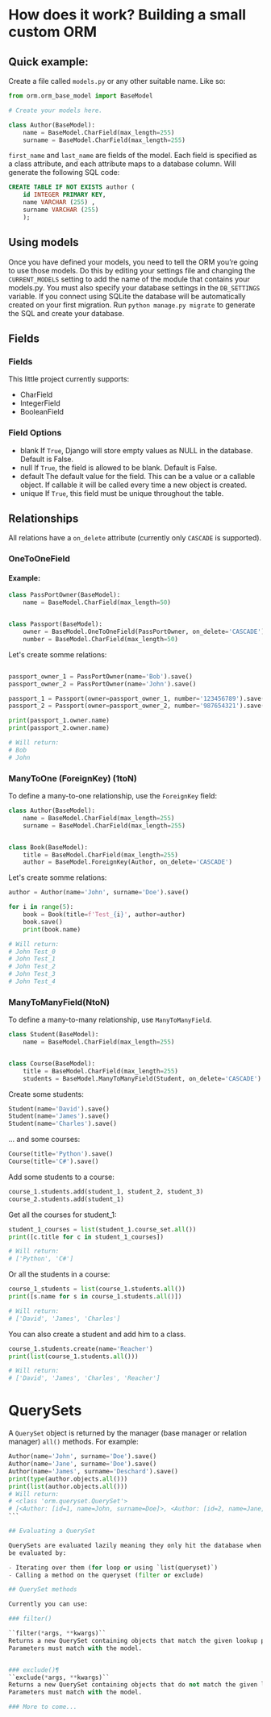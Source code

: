 # How does it work? Building a small custom ORM

## Quick example:

Create a file called `models.py` or any other suitable name. Like so:

``` python
from orm.orm_base_model import BaseModel

# Create your models here.

class Author(BaseModel):
    name = BaseModel.CharField(max_length=255)
    surname = BaseModel.CharField(max_length=255)
```

`first_name` and `last_name` are fields of the model. Each field is specified as a class attribute, and each attribute maps to a database column.
Will generate the following SQL code:

``` sql
CREATE TABLE IF NOT EXISTS author (
    id INTEGER PRIMARY KEY,
    name VARCHAR (255) , 
    surname VARCHAR (255) 
    );
```

## Using models

Once you have defined your models, you need to tell the ORM you’re going to use those models. Do this by editing your settings file and changing the `CURRENT_MODELS` setting to add the name of the module that contains your models.py.
You must also specify your database settings in the `DB_SETTINGS` variable. If you connect using SQLite the database will be automatically created on your first migration.
Run `python manage.py migrate` to generate the SQL and create your database.

## Fields

### Fields

This little project currently supports:
- CharField
- IntegerField
- BooleanField

### Field Options

- blank
If `True`, Django will store empty values as NULL in the database. Default is False.
- null
If `True`, the field is allowed to be blank. Default is False.
- default
The default value for the field. This can be a value or a callable object. If callable it will be called every time a new object is created.
- unique
If `True`, this field must be unique throughout the table.


## Relationships

All relations have a `on_delete` attribute (currently only `CASCADE` is supported).

### OneToOneField

#### Example:

``` python 
class PassPortOwner(BaseModel):
    name = BaseModel.CharField(max_length=50)


class Passport(BaseModel):
    owner = BaseModel.OneToOneField(PassPortOwner, on_delete='CASCADE')
    number = BaseModel.CharField(max_length=50)
```

Let's create somme relations:

``` python

passport_owner_1 = PassPortOwner(name='Bob').save()
passport_owner_2 = PassPortOwner(name='John').save()

passport_1 = Passport(owner=passport_owner_1, number='123456789').save()
passport_2 = Passport(owner=passport_owner_2, number='987654321').save()

print(passport_1.owner.name)
print(passport_2.owner.name)

# Will return:
# Bob
# John
```

### ManyToOne (ForeignKey) (1toN)

To define a many-to-one relationship, use the `ForeignKey` field:

``` python 
class Author(BaseModel):
    name = BaseModel.CharField(max_length=255)
    surname = BaseModel.CharField(max_length=255)


class Book(BaseModel):
    title = BaseModel.CharField(max_length=255)
    author = BaseModel.ForeignKey(Author, on_delete='CASCADE')
```

Let's create somme relations:

``` python
author = Author(name='John', surname='Doe').save()

for i in range(5):
    book = Book(title=f'Test_{i}', author=author)
    book.save()
    print(book.name)

# Will return:
# John Test_0
# John Test_1
# John Test_2
# John Test_3
# John Test_4
```


### ManyToManyField(NtoN)

To define a many-to-many relationship, use `ManyToManyField`.

``` python
class Student(BaseModel):
    name = BaseModel.CharField(max_length=255)


class Course(BaseModel):
    title = BaseModel.CharField(max_length=255)
    students = BaseModel.ManyToManyField(Student, on_delete='CASCADE')
```

Create some students:
``` python
Student(name='David').save()
Student(name='James').save()
Student(name='Charles').save()
```
... and some courses:

``` python
Course(title='Python').save()
Course(title='C#').save()
```

Add some students to a course:

``` python
course_1.students.add(student_1, student_2, student_3)
course_2.students.add(student_1)
```

Get all the courses for student_1: 

``` python
student_1_courses = list(student_1.course_set.all())
print([c.title for c in student_1_courses])

# Will return:
# ['Python', 'C#']
```

Or all the students in a course:

``` python
course_1_students = list(course_1.students.all())
print([s.name for s in course_1.students.all()])

# Will return:
# ['David', 'James', 'Charles']
```

You can also create a student and add him to a class.

``` python
course_1.students.create(name='Reacher')
print(list(course_1.students.all()))

# Will return:
# ['David', 'James', 'Charles', 'Reacher']
```

# QuerySets

A `QuerySet` object is returned by the manager (base manager or relation manager) `all()` methods.
For example:

```` python
Author(name='John', surname='Doe').save()
Author(name='Jane', surname='Doe').save()
Author(name='James', surname='Deschard').save()
print(type(author.objects.all()))
print(list(author.objects.all()))
# Will return:
# <class 'orm.queryset.QuerySet'>
# [<Author: [id=1, name=John, surname=Doe]>, <Author: [id=2, name=Jane, surname=Doe]>, <Author: [id=3, name=James, surname=Deschard]>]
```

## Evaluating a QuerySet

QuerySets are evaluated lazily meaning they only hit the database when called upon. Currently querysets can
be evaluated by:

- Iterating over them (for loop or using `list(queryset)`)
- Calling a method on the queryset (filter or exclude)

## QuerySet methods

Currently you can use:

### filter()

``filter(*args, **kwargs)``
Returns a new QuerySet containing objects that match the given lookup parameters.
Parameters must match with the model.


### exclude()¶
``exclude(*args, **kwargs)``
Returns a new QuerySet containing objects that do not match the given lookup parameters.
Parameters must match with the model.

### More to come...


